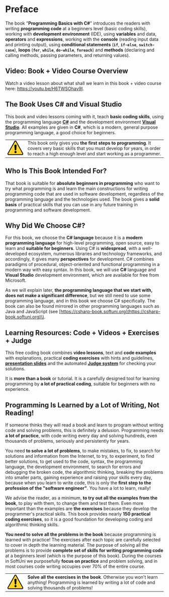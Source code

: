 # Preface

The book "**Programming Basics with C#**" introduces the readers with writing **programming code** at a beginners level (basic coding skills), working with **development environment** (IDE), using **variables** and data, **operators** and **expressions**, working with the **console** (reading input data and printing output), using **conditional statements** (**`if`**, **`if-else`**, **`switch-case`**), **loops** (**`for`**, **`while`**, **`do-while`**, **`foreach`**) and **methods** (declaring and calling methods, passing parameters, and returning values).

## Video: Book + Video Course Overview

Watch a video lesson about what shall we learn in this book + video course here: https://youtu.be/H6TWSOhav9I.

## The Book Uses C# and Visual Studio

This book and video lessons coming with it, teach **basic coding skills**, using the programming language **[C#](https://en.wikipedia.org/wiki/C_Sharp_%28programming_language%29)** and the development environment **[Visual Studio](https://visualstudio.microsoft.com)**. All examples are given in **C#**, which is a modern, general purpose programming language, a good choice for beginners.

<table><tr><td><img src="/assets/alert-icon.png" style="max-width:50px" /></td>
<td>This book only gives you <b>the first steps to programming</b>. It covers very basic skills that you must develop for years, in order to reach a high enough level and start working as a programmer.</td></tr></table>

## Who Is This Book Intended For?

That book is suitable for **absolute beginners in programming** who want to try what programming is and learn the main constructions for writing programming code that are used in software development, regardless of the programming language and the technologies used. The book gives a **solid basis** of practical skills that you can use in any future training in programming and software development.

## Why Did We Choose C\#?

For this book, we choose the **C\# language** because it is a **modern programming language** for high-level programming, open source, easy to learn and **suitable for beginners**. Using C\# is **widespread**, with a well-developed ecosystem, numerous libraries and technology frameworks, and accordingly, it gives many **perspectives** for development. C\# combines paradigms of procedural, object-oriented and functional programming in a modern way with easy syntax. In this book, we will use **C\#** language and **Visual Studio** development environment, which are available for free from Microsoft.

As we will explain later, **the programming language that we start with, does not make a significant difference**, but we still need to use some programming language, and in this book we choose C\# specifically. The book can also be found mirrored in other programming languages such as Java and JavaScript \(see [https://csharp-book.softuni.org](https://csharp-book.softuni.org)\).

## Learning Resources: Code + Videos + Exercises + Judge

This free coding book combines **video lessons**, text and **code examples** with explanations, practical **coding exercises** with hints and guidelines, **[presentation slides](https://github.com/SoftUni/Programming-Basics-Resources/tree/master/Presentation-Slides-CSharp-EN)** and the automated **[Judge system](https://judge.softuni.org)** for checking your solutions.

It is **more than a book** or tutorial. It is a carefully designed tool for learning programming by **a lot of practical coding**, suitable for beginners with no experience.

## Programming Is Learned by a Lot of Writing, Not Reading!

If someone thinks they will read a book and learn to program without writing code and solving problems, this is definitely a delusion. Programming needs **a lot of practice**, with code writing every day and solving hundreds, even thousands of problems, seriously and persistently for years.

You need **to solve a lot of problems**, to make mistakes, to fix, to search for solutions and information from the Internet, to try, to experiment, to find better solutions, to get used to the code, syntax, the programming language, the development environment, to search for errors and debugging the broken code, the algorithmic thinking, breaking the problems into smaller parts, gaining experience and raising your skills every day, because when you learn to write code, this is only the **first step to the profession of the "software engineer"**. You have a lot to learn, really!

We advise the reader, as a minimum, **to try out all the examples from the book**, to play with them, to change them and test them. Even more important than the examples are **the exercises** because they develop the programmer's practical skills. This book provides nearly **150 practical coding exercises**, so it is a good foundation for developing coding and algorithmic thinking skills.

**You need to solve all the problems in the book** because programming is learned with practice! The exercises after each topic are carefully selected to cover in depth the learning material. The purpose of solving all the problems is to provide **complete set of skills for writing programming code** at a beginners level (which is the purpose of this book). During the courses in SoftUni we purposefully **focus on practice** and problem solving, and in most courses code writing occupies over 70% of the entire course.

<table><tr><td><img src="/assets/alert-icon.png" style="max-width:50px" /></td>
<td><b>Solve all the exercises in the book</b>. Otherwise you won't learn anything! Programming is learned by writing a lot of code and solving thousands of problems!</td>
</tr></table>
